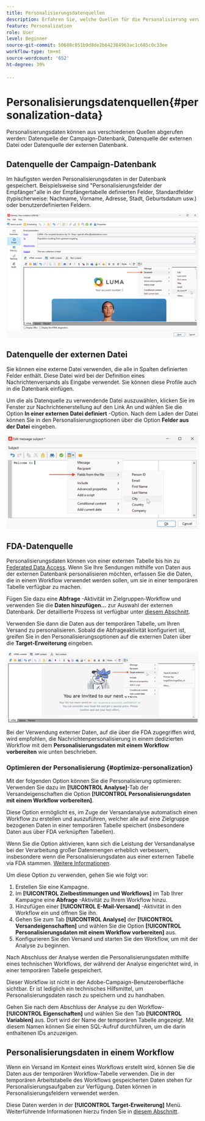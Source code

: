 ```yaml
---
title: Personalisierungsdatenquellen
description: Erfahren Sie, welche Quellen für die Personalisierung verwendet werden können
feature: Personalization
role: User
level: Beginner
source-git-commit: 50688c051b9d8de2b642384963ac1c685c0c33ee
workflow-type: tm+mt
source-wordcount: '652'
ht-degree: 39%

---
```



# Personalisierungsdatenquellen{#personalization-data}

Personalisierungsdaten können aus verschiedenen Quellen abgerufen werden: Datenquelle der Campaign-Datenbank, Datenquelle der externen Datei oder Datenquelle der externen Datenbank.

## Datenquelle der Campaign-Datenbank

Im häufigsten werden Personalisierungsdaten in der Datenbank gespeichert. Beispielsweise sind &quot;Personalisierungsfelder der Empfänger&quot;alle in der Empfängertabelle definierten Felder, Standardfelder (typischerweise: Nachname, Vorname, Adresse, Stadt, Geburtsdatum usw.) oder benutzerdefinierten Feldern.

![Personalisierungsfelder einer Kampagne in einer E-Mail](assets/perso-campaign-datasource.png)


## Datenquelle der externen Datei

Sie können eine externe Datei verwenden, die alle in Spalten definierten Felder enthält. Diese Datei wird bei der Definition eines Nachrichtenversands als Eingabe verwendet. Sie können diese Profile auch in die Datenbank einfügen.

Um die als Datenquelle zu verwendende Datei auszuwählen, klicken Sie im Fenster zur Nachrichtenerstellung auf den Link An und wählen Sie die Option **In einer externen Datei definiert** -Option. Nach dem Laden der Datei können Sie in den Personalisierungsoptionen über die Option **Felder aus der Datei** eingeben.

![Personalisierungsdaten aus einer Datei](assets/perso-from-file.png)


## FDA-Datenquelle

Personalisierungsdaten können von einer externen Tabelle bis hin zu [Federated Data Access](../connect/fda.md).  Wenn Sie Ihre Sendungen mithilfe von Daten aus der externen Datenbank personalisieren möchten, erfassen Sie die Daten, die in einem Workflow verwendet werden sollen, um sie in einer temporären Tabelle verfügbar zu machen.

Fügen Sie dazu eine **Abfrage** -Aktivität im Zielgruppen-Workflow und verwenden Sie die **Daten hinzufügen...** zur Auswahl der externen Datenbank. Der detaillierte Prozess ist verfügbar unter [diesem Abschnitt](../../automation/workflow/query.md#adding-data).

Verwenden Sie dann die Daten aus der temporären Tabelle, um Ihren Versand zu personalisieren. Sobald die Abfrageaktivität konfiguriert ist, greifen Sie in den Personalisierungsoptionen auf die externen Daten über die **Target-Erweiterung** eingeben.

![Personalisierungsdaten aus einer externen Datenbank](assets/perso-external-db.png)

Bei der Verwendung externer Daten, auf die über die FDA zugegriffen wird, wird empfohlen, die Nachrichtenpersonalisierung in einem dedizierten Workflow mit dem **Personalisierungsdaten mit einem Workflow vorbereiten** wie unten beschrieben.

### Optimieren der Personalisierung {#optimize-personalization}

Mit der folgenden Option können Sie die Personalisierung optimieren: Verwenden Sie dazu im **[!UICONTROL Analyse]**-Tab der Versandeigenschaften die Option **[!UICONTROL Personalisierungsdaten mit einem Workflow vorbereiten]**.

Diese Option ermöglicht es, im Zuge der Versandanalyse automatisch einen Workflow zu erstellen und auszuführen, welcher alle auf eine Zielgruppe bezogenen Daten in einer temporären Tabelle speichert (insbesondere Daten aus über FDA verknüpften Tabellen).

Wenn Sie die Option aktivieren, kann sich die Leistung der Versandanalyse bei der Verarbeitung großer Datenmengen erheblich verbessern, insbesondere wenn die Personalisierungsdaten aus einer externen Tabelle via FDA stammen. [Weitere Informationen](../connect/fda.md).

Um diese Option zu verwenden, gehen Sie wie folgt vor:

1. Erstellen Sie eine Kampagne.
1. Im **[!UICONTROL Zielbestimmungen und Workflows]** im Tab Ihrer Kampagne eine **Abfrage** -Aktivität zu Ihrem Workflow hinzu.
1. Hinzufügen einer **[!UICONTROL E-Mail-Versand]** -Aktivität in den Workflow ein und öffnen Sie ihn.
1. Gehen Sie zum Tab **[!UICONTROL Analyse]** der **[!UICONTROL Versandeigenschaften]** und wählen Sie die Option **[!UICONTROL Personalisierungsdaten mit einem Workflow vorbereiten]** aus.
1. Konfigurieren Sie den Versand und starten Sie den Workflow, um mit der Analyse zu beginnen.

Nach Abschluss der Analyse werden die Personalisierungsdaten mithilfe eines technischen Workflows, der während der Analyse eingerichtet wird, in einer temporären Tabelle gespeichert.

Dieser Workflow ist nicht in der Adobe-Campaign-Benutzeroberfläche sichtbar. Er ist lediglich ein technisches Hilfsmittel, um Personalisierungsdaten rasch zu speichern und zu handhaben.

Gehen Sie nach dem Abschluss der Analyse zu den Workflow-**[!UICONTROL Eigenschaften]** und wählen Sie den Tab **[!UICONTROL Variablen]** aus. Dort wird der Name der temporären Tabelle angezeigt. Mit diesem Namen können Sie einen SQL-Aufruf durchführen, um die darin enthaltenen IDs anzuzeigen.

## Personalisierungsdaten in einem Workflow

Wenn ein Versand im Kontext eines Workflows erstellt wird, können Sie die Daten aus der temporären Workflow-Tabelle verwenden. Die in der temporären Arbeitstabelle des Workflows gespeicherten Daten stehen für Personalisierungsaufgaben zur Verfügung. Daten können in Personalisierungsfeldern verwendet werden.

Diese Daten werden in der **[!UICONTROL Target-Erweiterung]** Menü. Weiterführende Informationen hierzu finden Sie in [diesem Abschnitt](../../automation/workflow/use-workflow-data.md#target-data).




